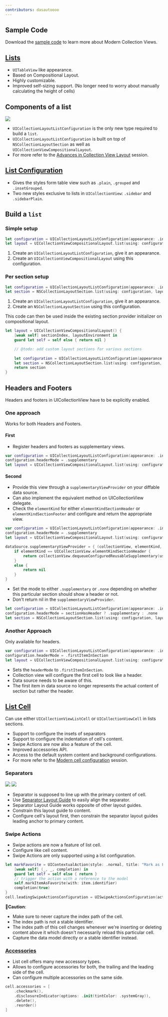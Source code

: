 ```yaml
---
contributors: dasautoooo
---
```

## Sample Code
Download the [sample code](https://developer.apple.com/documentation/uikit/views_and_controls/collection_views/implementing_modern_collection_views) to learn more about Modern Collection Views.

## [Lists](https://developer.apple.com/documentation/uikit/uicollectionviewcompositionallayout)

* `UITableView` like appearance.
* Based on Compositional Layout.
* Highly customizable.
* Improved self-sizing support. (No longer need to worry about manually calculating the height of cells)

## Components of a list
![][components_list]

* `UICollectionLayoutListConfiguration` is the only new type required to build a `list`.
* `UICollectionLayoutListConfiguration` is built on top of `NSCollectionLayoutSection` as well as `UICollectionViewCompositionalLayout`.
* For more refer to the [Advances in Collection View Layout](../../wwdc19/215) session.

## [List Configuration](https://developer.apple.com/documentation/uikit/uicollectionlayoutlistconfiguration)
* Gives the styles form table view such as `.plain`, `.grouped` and `.insetGrouped`.
* Two new styles exclusive to lists in `UICollectionView`: `.sidebar` and `.sidebarPlain`.

## Build a `list`
### Simple setup
```swift
let configuration = UICollectionLayoutListConfiguration(appearance: .insetGrouped)
let layout = UICollectionViewCompositionalLayout.list(using: configuration)
```

1. Create an `UICollectionLayoutListConfiguration`, give it an appearance.
2. Create an `UICollectionViewCompositionalLayout` using this configuration.

### Per section setup
```swift
let configuration = UICollectionLayoutListConfiguration(appearance: .insetGrouped)
let section = NSCollectionLayoutSection.list(using: configuration, layoutEnvironment: layoutEnvironment)
```

1. Create an `UICollectionLayoutListConfiguration`, give it an appearance.
2. Create an `NSCollectionLayoutSection` using this configuration.

This code can then be used inside the existing section provider initializer on compositional layout.

```swift
let layout = UICollectionViewCompositionalLayout() {
    [weak self] sectionIndex, layoutEnvironment in
    guard let self = self else { return nil }

    // @todo: add custom layout sections for various sections
  
    let configuration = UICollectionLayoutListConfiguration(appearance: .insetGrouped)
    let section = NSCollectionLayoutSection.list(using: configuration, layoutEnvironment: layoutEnvironment)
    return section
}
``` 

## Headers and Footers
Headers and footers in UICollectionView have to be explicitly enabled.

### One approach
Works for both Headers and Footers.

#### First
* Register headers and footers as supplementary views.

```swift
var configuration = UICollectionLayoutListConfiguration(appearance: .insetGrouped)
configuration.headerMode = .supplementary
let layout = UICollectionViewCompositionalLayout.list(using: configuration)
```

#### Second
* Provide this view through a `supplementaryViewProvider` on your diffable data source.
*  Can also implement the equivalent method on UICollectionView delegate.
* Check the `elementKind` for either `elementKindSectionHeader` or `elementKindSectionFooter` and configure and return the appropriate view.

```swift
var configuration = UICollectionLayoutListConfiguration(appearance: .insetGrouped)
configuration.headerMode = .supplementary
let layout = UICollectionViewCompositionalLayout.list(using: configuration)

dataSource.supplementaryViewProvider = { (collectionView, elementKind, indexPath) in
    if elementKind == UICollectionView.elementKindSectionHeader {
        return collectionView.dequeueConfiguredReusableSupplementary(using: header, for: indexPath)
    }
    else {
        return nil
    }
}
```

* Set the mode to either `.supplementary` or `.none` depending on whether this particular section should show a header or not. 
* Don't return nil in the `supplementaryViewProvider`.

```swift
let configuration = UICollectionLayoutListConfiguration(appearance: .insetGrouped)
configuration.headerMode = sectionHasHeader ? .supplementary : .none
let section = NSCollectionLayoutSection.list(using: configuration, layoutEnvironment: layoutEnvironment)
```

### Another Approach
Only available for headers.

```swift
var configuration = UICollectionLayoutListConfiguration(appearance: .insetGrouped)
configuration.headerMode = .firstItemInSection
let layout = UICollectionViewCompositionalLayout.list(using: configuration)
```
* Sets the `headerMode` to `.firstItemInSection`. 
* Collection view will configure the first cell to look like a header.
* Data source needs to be aware of this.
* The first item in data source no longer represents the actual content of section but rather the header.

## [List Cell](https://developer.apple.com/documentation/uikit/uicollectionviewlistcell)
Can use either `UICollectionViewListCell` or `UICollectionViewCell` in lists sections.

* Support to configure the insets of separators
* Support to configure the indentation of cell's content.
* Swipe Actions are now also a feature of the cell.
* Improved accessories API.
* Access to the default system content and background configurations.
* For more refer to the [Modern cell configuration](https://developer.apple.com/videos/play/wwdc2020/10027) session.

### Separators
![][wrong_separator]
![][right_separator]

* Separator is supposed to line up with the primary content of cell.
* Use [Separator Layout Guide](https://developer.apple.com/documentation/uikit/uicollectionviewlistcell/3601206-separatorlayoutguide) to easily align the separator.
* Separator Layout Guide works opposite of other layout guides. 
* Constrain this layout guide to content.
* Configure cell's layout first, then constrain the separator layout guides leading anchor to primary content.

### Swipe Actions

* Swipe actions are now a feature of list cell.
* Configure like cell content.
* Swipe Actions are only supported using a list configuration.

```swift
let markFavorite = UIContextualAction(style: .normal, title: "Mark as Favorite") {
	[weak self] (_, _, completion) in
	guard let self = self else { return }
	// trigger the action with a reference to the model
	self.markItemAsFavorite(with: item.identifier)
	completion(true)
}
cell.leadingSwipeActionsConfiguration = UISwipeActionsConfiguration(actions: [markFavorite])
```

🚨**Caution**:

* Make sure to never capture the index path of the cell.
* The index path is not a stable identifier.
* The index path of this cell changes whenever we're inserting or deleting content above it which doesn't necessarily reload this particular cell.
* Capture the data model directly or a stable identifier instead.

### [Accessories](https://developer.apple.com/documentation/uikit/uicollectionviewlistcell/3601206-separatorlayoutguide)

* List cell offers many new accessory types.
* Allows to configure accessories for both, the trailing and the leading side of the cell.
* Can configure multiple accessories on the same side.

```swift                                                   
cell.accessories = [ 
    .checkmark(), 
    .disclosureIndicator(options: .init(tintColor: .systemGray)), 
    .delete(),
    .reorder() 
]
```

[components_list]: ../../../images/notes/wwdc20/10026/components_list.png
[wrong_separator]: ../../../images/notes/wwdc20/10026/wrong_separator.png
[right_separator]: ../../../images/notes/wwdc20/10026/right_separator.png

